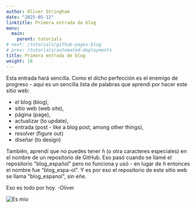 ```yaml
---
author: Oliver Stringham
date: "2025-05-12"
linktitle: Primera entrada de blog
menu:
  main:
    parent: tutorials
# next: /tutorials/github-pages-blog
# prev: /tutorials/automated-deployments
title: Primera entrada de blog
weight: 10
---
```



Esta entrada hará sencilla. Como el dicho perfección es el enemigo de progreso - aquí es un sencilla lista de palabras que aprendí por hacer este sitio web:
- el blog (blog),
- sitio web (web site),
- página (page),
- actualizar (to update),
- entrada (post - like a blog post, among other things),
- resolver (figure out)
- diseñar (to design)

También, aprendí que no puedes tener ñ (o otra caracteres especiales) en el nombre de un repositorio de GitHub. Eso pasó cuando se llamé el repositorio "blog_español" pero no funciona y usó - en lugar de ñ entonces el nombre fue "blog_espa-ol". Y es por eso el repositorio de este sitio web  se llama "blog_espanol", sin eñe.

Eso es todo por hoy.
-Oliver

![Es mio](/images/Photo-4.jpeg)

